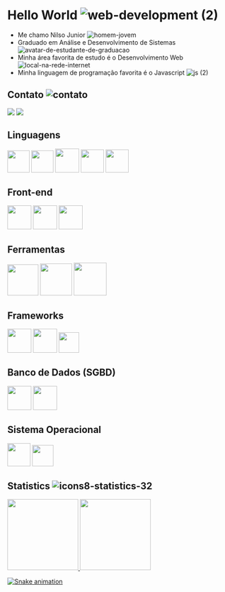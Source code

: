 # Hello World ![web-development (2)](https://user-images.githubusercontent.com/96146165/161612424-ed26c083-72b1-4de8-9430-136c9706cf09.png)

- Me chamo Nilso Junior ![homem-jovem](https://user-images.githubusercontent.com/96146165/161611849-8a551b3f-33be-4194-b587-0a82b925585a.png)
- Graduado em Análise e Desenvolvimento de Sistemas ![avatar-de-estudante-de-graduacao](https://user-images.githubusercontent.com/96146165/161611920-16bf0892-278c-4626-9d46-c1c03314a82f.png)
- Minha área favorita de estudo é o Desenvolvimento Web ![local-na-rede-internet](https://user-images.githubusercontent.com/96146165/161611944-114009a6-0066-4ad2-acff-36806675b5c1.png)
- Minha linguagem de programação favorita é o Javascript ![js (2)](https://user-images.githubusercontent.com/96146165/161611971-f8ba400d-c538-40cf-b22c-f1ed4fa24c8e.png)

## Contato ![contato](https://user-images.githubusercontent.com/96146165/161617884-b9a81cf2-ed81-4df6-a4cc-e243ba4e1fd6.png)
<div>
<a href="https://www.linkedin.com/in/nilsojr-webdeveloper/" target="_blank"><img src="https://img.shields.io/badge/-LinkedIn-%230077B5?style=for-the-badge&logo=linkedin&logoColor=white" target="_blank"></a>
<a href = "mailto:nilsojunior90@gmail.com"><img src="https://img.shields.io/badge/Gmail-D14836?style=for-the-badge&logo=gmail&logoColor=white" target="_blank"></a>
</div>

## Linguagens
<img src="https://cdn.jsdelivr.net/gh/devicons/devicon/icons/javascript/javascript-original.svg" width="50" height="50" /> <img src="https://cdn.jsdelivr.net/gh/devicons/devicon/icons/typescript/typescript-original.svg" width="50" height="50" /> <img src="https://cdn.jsdelivr.net/gh/devicons/devicon/icons/nodejs/nodejs-original-wordmark.svg" width="54" height="54" /> <img src="https://cdn.jsdelivr.net/gh/devicons/devicon/icons/java/java-original.svg" width="52" height="52" /> <img src="https://cdn.jsdelivr.net/gh/devicons/devicon/icons/bash/bash-original.svg" width="52" height="52"/>

## Front-end
<img src="https://cdn.jsdelivr.net/gh/devicons/devicon/icons/html5/html5-original-wordmark.svg" width="54" height="54" /> <img src="https://cdn.jsdelivr.net/gh/devicons/devicon/icons/css3/css3-original-wordmark.svg" width="54" height="54" /> <img src="https://cdn.jsdelivr.net/gh/devicons/devicon/icons/bootstrap/bootstrap-plain.svg" width="54" height="54" />
                   
## Ferramentas
<img src="https://cdn.jsdelivr.net/gh/devicons/devicon/icons/git/git-original-wordmark.svg" width="70" height="70" /> <img src="https://cdn.jsdelivr.net/gh/devicons/devicon/icons/npm/npm-original-wordmark.svg" width="72" height="72" /> <img src="https://cdn.jsdelivr.net/gh/devicons/devicon/icons/yarn/yarn-original-wordmark.svg" width="74" height="74" /> <!--<img src="https://cdn.jsdelivr.net/gh/devicons/devicon/icons/tomcat/tomcat-original.svg" width="60" height="60" />-->
          
                   
## Frameworks
<img src="https://cdn.jsdelivr.net/gh/devicons/devicon/icons/spring/spring-original-wordmark.svg" width="54" height="54" /> <img src="https://cdn.jsdelivr.net/gh/devicons/devicon/icons/express/express-original-wordmark.svg" width="54" height="54" /> <img src="https://cdn.jsdelivr.net/gh/devicons/devicon/icons/jest/jest-plain.svg" width="46" height="46" />

## Banco de Dados (SGBD)
<img src="https://cdn.jsdelivr.net/gh/devicons/devicon/icons/postgresql/postgresql-original-wordmark.svg" width="54" height="54"  /> <img src="https://cdn.jsdelivr.net/gh/devicons/devicon/icons/mongodb/mongodb-original-wordmark.svg" width="54" height="54" />

## Sistema Operacional
<img src="https://cdn.jsdelivr.net/gh/devicons/devicon/icons/linux/linux-original.svg" width="52" height="52" /> <img src="https://cdn.jsdelivr.net/gh/devicons/devicon/icons/windows8/windows8-original.svg" width="48" height="48" />
          
<!-- Estátisticas -->
## Statistics ![icons8-statistics-32](https://user-images.githubusercontent.com/96146165/185770193-d04d9b81-f098-46e6-854e-11c6bd93f748.png)
<div>
<a href="https://github.com/Nilso97">
<img height="160em" src="https://github-readme-stats.vercel.app/api/top-langs/?username=Nilso97&layout=compact&langs_count=7&theme=react"/>
<img height="160em" src="https://github-readme-stats.vercel.app/api?username=Nilso97&show_icons=true&theme=react"/> 
</div>

<!-- Snake Grid -->
![Snake animation](https://github.com/Nilso97/Nilso97/blob/output/github-contribution-grid-snake.svg)
